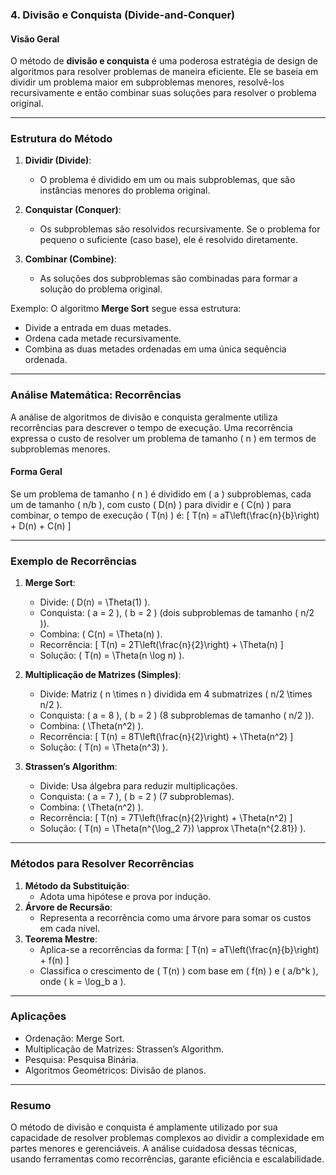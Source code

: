 ### **4. Divisão e Conquista (Divide-and-Conquer)**

#### **Visão Geral**
O método de **divisão e conquista** é uma poderosa estratégia de design de algoritmos para resolver problemas de maneira eficiente. Ele se baseia em dividir um problema maior em subproblemas menores, resolvê-los recursivamente e então combinar suas soluções para resolver o problema original.

---

### **Estrutura do Método**
1. **Dividir (Divide)**:
   - O problema é dividido em um ou mais subproblemas, que são instâncias menores do problema original.

2. **Conquistar (Conquer)**:
   - Os subproblemas são resolvidos recursivamente. Se o problema for pequeno o suficiente (caso base), ele é resolvido diretamente.

3. **Combinar (Combine)**:
   - As soluções dos subproblemas são combinadas para formar a solução do problema original.

Exemplo: O algoritmo **Merge Sort** segue essa estrutura:
- Divide a entrada em duas metades.
- Ordena cada metade recursivamente.
- Combina as duas metades ordenadas em uma única sequência ordenada.

---

### **Análise Matemática: Recorrências**
A análise de algoritmos de divisão e conquista geralmente utiliza recorrências para descrever o tempo de execução. Uma recorrência expressa o custo de resolver um problema de tamanho \( n \) em termos de subproblemas menores.

#### **Forma Geral**
Se um problema de tamanho \( n \) é dividido em \( a \) subproblemas, cada um de tamanho \( n/b \), com custo \( D(n) \) para dividir e \( C(n) \) para combinar, o tempo de execução \( T(n) \) é:
\[
T(n) = aT\left(\frac{n}{b}\right) + D(n) + C(n)
\]

---

### **Exemplo de Recorrências**
1. **Merge Sort**:
   - Divide: \( D(n) = \Theta(1) \).
   - Conquista: \( a = 2 \), \( b = 2 \) (dois subproblemas de tamanho \( n/2 \)).
   - Combina: \( C(n) = \Theta(n) \).
   - Recorrência:
     \[
     T(n) = 2T\left(\frac{n}{2}\right) + \Theta(n)
     \]
   - Solução: \( T(n) = \Theta(n \log n) \).

2. **Multiplicação de Matrizes (Simples)**:
   - Divide: Matriz \( n \times n \) dividida em 4 submatrizes \( n/2 \times n/2 \).
   - Conquista: \( a = 8 \), \( b = 2 \) (8 subproblemas de tamanho \( n/2 \)).
   - Combina: \( \Theta(n^2) \).
   - Recorrência:
     \[
     T(n) = 8T\left(\frac{n}{2}\right) + \Theta(n^2)
     \]
   - Solução: \( T(n) = \Theta(n^3) \).

3. **Strassen’s Algorithm**:
   - Divide: Usa álgebra para reduzir multiplicações.
   - Conquista: \( a = 7 \), \( b = 2 \) (7 subproblemas).
   - Combina: \( \Theta(n^2) \).
   - Recorrência:
     \[
     T(n) = 7T\left(\frac{n}{2}\right) + \Theta(n^2)
     \]
   - Solução: \( T(n) = \Theta(n^{\log_2 7}) \approx \Theta(n^{2.81}) \).

---

### **Métodos para Resolver Recorrências**
1. **Método da Substituição**:
   - Adota uma hipótese e prova por indução.
2. **Árvore de Recursão**:
   - Representa a recorrência como uma árvore para somar os custos em cada nível.
3. **Teorema Mestre**:
   - Aplica-se a recorrências da forma:
     \[
     T(n) = aT\left(\frac{n}{b}\right) + f(n)
     \]
   - Classifica o crescimento de \( T(n) \) com base em \( f(n) \) e \( a/b^k \), onde \( k = \log_b a \).

---

### **Aplicações**
- Ordenação: Merge Sort.
- Multiplicação de Matrizes: Strassen’s Algorithm.
- Pesquisa: Pesquisa Binária.
- Algoritmos Geométricos: Divisão de planos.

---

### **Resumo**
O método de divisão e conquista é amplamente utilizado por sua capacidade de resolver problemas complexos ao dividir a complexidade em partes menores e gerenciáveis. A análise cuidadosa dessas técnicas, usando ferramentas como recorrências, garante eficiência e escalabilidade.